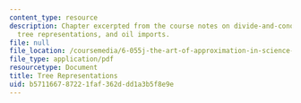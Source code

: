 ```yaml
---
content_type: resource
description: Chapter excerpted from the course notes on divide-and-conquer estimation,
  tree representations, and oil imports.
file: null
file_location: /coursemedia/6-055j-the-art-of-approximation-in-science-and-engineering-spring-2008/b571166787221faf362ddd1a3b5f8e9e_feb08a.pdf
file_type: application/pdf
resourcetype: Document
title: Tree Representations
uid: b5711667-8722-1faf-362d-dd1a3b5f8e9e
---
```

